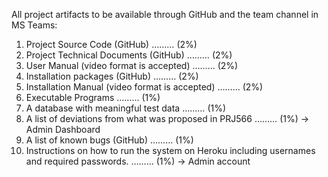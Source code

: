 All project artifacts to be available through GitHub and the team channel in MS Teams:
1.	Project Source Code (GitHub) ……… (2%)
2.	Project Technical Documents (GitHub) ……… (2%)
3.	User Manual (video format is accepted) ……… (2%)
4.	Installation packages (GitHub) ……… (2%)
5.	Installation Manual (video format is accepted) ……… (2%)
6.	Executable Programs ……… (1%)
7.	A database with meaningful test data ……… (1%)
8.	A list of deviations from what was proposed in PRJ566 ……… (1%) -> Admin Dashboard
9.	A list of known bugs (GitHub) ……… (1%)
10.	Instructions on how to run the system on Heroku including usernames and required passwords. ……… (1%) -> Admin account
